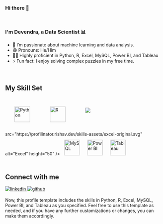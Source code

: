 ### Hi there 👋

<!--
**Kushdevu/Kushdevu** is a ✨ _special_ ✨ repository because its `README.md` (this file) appears on your GitHub profile.

Here are some ideas to get you started:

- 🔭 I’m currently working on ...
- 🌱 I’m currently learning ...
- 👯 I’m looking to collaborate on ...
- 🤔 I’m looking for help with ...
- 💬 Ask me about ...
- 📫 How to reach me: ...
- 😄 Pronouns: ...
- ⚡ Fun fact: ...
-->

<br>

### I'm Devendra, a Data Scientist 📊

- 🌱 I’m passionate about machine learning and data analysis.
- 😄 Pronouns: He/Him
- 👨‍💻 Highly proficient in Python, R, Excel, MySQL, Power BI, and Tableau
- ⚡ Fun fact: I enjoy solving complex puzzles in my free time.

<br/> 

## My Skill Set  
<div>  
<a href="https://www.python.org/" target="_blank"><img style="margin: 30px" src="https://profilinator.rishav.dev/skills-assets/python-original.svg" alt="Python" height="50" /></a>  
<a href="https://www.r-project.org/" target="_blank"><img style="margin: 30px" src="https://profilinator.rishav.dev/skills-assets/r-original.svg" alt="R" height="50" /></a>  
<img src="your-image-source-here.jpg" style="margin: 30px;">
src="https://profilinator.rishav.dev/skills-assets/excel-original.svg" alt="Excel" height="50" /></a>  
<a href="https://profilinator.rishav.dev/skills-assets/mysql-original-wordmark.svg" target="_blank"><img style="margin: 10px" src="https://profilinator.rishav.dev/skills-assets/mysql-original-wordmark.svg" alt="MySQL" height="50" /></a>  
<a href="https://profilinator.rishav.dev/skills-assets/powerbi.svg" target="_blank"><img style="margin: 10px" src="https://profilinator.rishav.dev/skills-assets/powerbi.svg" alt="Power BI" height="50" /></a>  
<a href="https://profilinator.rishav.dev/skills-assets/tableau.svg" target="_blank"><img style="margin: 10px" src="https://profilinator.rishav.dev/skills-assets/tableau.svg" alt="Tableau" height="50" /></a>  
</div>  

<br/>   

## Connect with me  
<div>
<a href="https://linkedin.com/in/devendra-kushwah-94748117a" target="_blank">
<img src=https://img.shields.io/badge/linkedin-%231E77B5.svg?&style=for-the-badge&logo=linkedin&logoColor=white alt=linkedin style="margin-bottom: 5px;" />
</a>
<a href="https://github.com/Kushdevu" target="_blank">
<img src=https://img.shields.io/badge/github-%2324292e.svg?&style=for-the-badge&logo=github&logoColor=white alt=github style="margin-bottom: 5px;" />
</a>  
</div>  

Now, this profile template includes the skills in Python, R, Excel, MySQL, Power BI, and Tableau as you specified. Feel free to use this template as needed, and if you have any further customizations or changes, you can make them accordingly.
